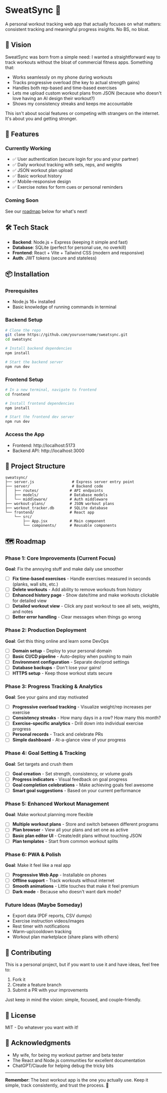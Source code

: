 # SweatSync 💪

A personal workout tracking web app that actually focuses on what matters: consistent tracking and meaningful progress insights. No BS, no bloat.

## 🎯 Vision

SweatSync was born from a simple need: I wanted a straightforward way to track workouts without the bloat of commercial fitness apps. Something that:
- Works seamlessly on my phone during workouts
- Tracks progressive overload (the key to actual strength gains)
- Handles both rep-based and time-based exercises
- Lets me upload custom workout plans from JSON (because who doesn't love having an AI design their workout?)
- Shows my consistency streaks and keeps me accountable

This isn't about social features or competing with strangers on the internet. It's about you and getting stronger.

## 🚀 Features

### Currently Working
- ✅ User authentication (secure login for you and your partner)
- ✅ Daily workout tracking with sets, reps, and weights
- ✅ JSON workout plan upload
- ✅ Basic workout history
- ✅ Mobile-responsive design
- ✅ Exercise notes for form cues or personal reminders

### Coming Soon
See our [roadmap](#-roadmap) below for what's next!

## 🛠️ Tech Stack

- **Backend**: Node.js + Express (keeping it simple and fast)
- **Database**: SQLite (perfect for personal use, no overkill)
- **Frontend**: React + Vite + Tailwind CSS (modern and responsive)
- **Auth**: JWT tokens (secure and stateless)

## 📦 Installation

### Prerequisites
- Node.js 16+ installed
- Basic knowledge of running commands in terminal

### Backend Setup
```bash
# Clone the repo
git clone https://github.com/yourusername/sweatsync.git
cd sweatsync

# Install backend dependencies
npm install

# Start the backend server
npm run dev
```

### Frontend Setup
```bash
# In a new terminal, navigate to frontend
cd frontend

# Install frontend dependencies
npm install

# Start the frontend dev server
npm run dev
```

### Access the App
- Frontend: http://localhost:5173
- Backend API: http://localhost:3000

## 📁 Project Structure
```
sweatsync/
├── server.js                 # Express server entry point
├── server/                   # Backend code
│   ├── routes/              # API endpoints
│   ├── models/              # Database models
│   └── middleware/          # Auth middleware
├── workout-plans/           # JSON workout plans
├── workout_tracker.db       # SQLite database
└── frontend/                # React app
    └── src/
        ├── App.jsx          # Main component
        └── components/      # Reusable components
```

## 🗺️ Roadmap

### Phase 1: Core Improvements (Current Focus)
**Goal**: Fix the annoying stuff and make daily use smoother

- [ ] **Fix time-based exercises** - Handle exercises measured in seconds (planks, wall sits, etc.)
- [ ] **Delete workouts** - Add ability to remove workouts from history
- [ ] **Enhanced history page** - Show date/time and make workouts clickable for detailed view
- [ ] **Detailed workout view** - Click any past workout to see all sets, weights, and notes
- [ ] **Better error handling** - Clear messages when things go wrong

### Phase 2: Production Deployment
**Goal**: Get this thing online and learn some DevOps

- [ ] **Domain setup** - Deploy to your personal domain
- [ ] **Basic CI/CD pipeline** - Auto-deploy when pushing to main
- [ ] **Environment configuration** - Separate dev/prod settings
- [ ] **Database backups** - Don't lose your gains!
- [ ] **HTTPS setup** - Keep those workout stats secure

### Phase 3: Progress Tracking & Analytics
**Goal**: See your gains and stay motivated

- [ ] **Progressive overload tracking** - Visualize weight/rep increases per exercise
- [ ] **Consistency streaks** - How many days in a row? How many this month?
- [ ] **Exercise-specific analytics** - Drill down into individual exercise progress
- [ ] **Personal records** - Track and celebrate PRs
- [ ] **Simple dashboard** - At-a-glance view of your progress

### Phase 4: Goal Setting & Tracking
**Goal**: Set targets and crush them

- [ ] **Goal creation** - Set strength, consistency, or volume goals
- [ ] **Progress indicators** - Visual feedback on goal progress
- [ ] **Goal completion celebrations** - Make achieving goals feel awesome
- [ ] **Smart goal suggestions** - Based on your current performance

### Phase 5: Enhanced Workout Management
**Goal**: Make workout planning more flexible

- [ ] **Multiple workout plans** - Store and switch between different programs
- [ ] **Plan browser** - View all your plans and set one as active
- [ ] **Basic plan editor UI** - Create/edit plans without touching JSON
- [ ] **Plan templates** - Start from common workout splits

### Phase 6: PWA & Polish
**Goal**: Make it feel like a real app

- [ ] **Progressive Web App** - Installable on phones
- [ ] **Offline support** - Track workouts without internet
- [ ] **Smooth animations** - Little touches that make it feel premium
- [ ] **Dark mode** - Because who doesn't want dark mode?

### Future Ideas (Maybe Someday)
- Export data (PDF reports, CSV dumps)
- Exercise instruction videos/images
- Rest timer with notifications
- Warm-up/cooldown tracking
- Workout plan marketplace (share plans with others)

## 🤝 Contributing

This is a personal project, but if you want to use it and have ideas, feel free to:
1. Fork it
2. Create a feature branch
3. Submit a PR with your improvements

Just keep in mind the vision: simple, focused, and couple-friendly.

## 📝 License

MIT - Do whatever you want with it!

## 🙏 Acknowledgments

- My wife, for being my workout partner and beta tester
- The React and Node.js communities for excellent documentation
- ChatGPT/Claude for helping debug the tricky bits

---

**Remember**: The best workout app is the one you actually use. Keep it simple, track consistently, and trust the process. 💪